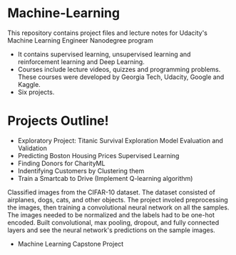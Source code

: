 # Machine-Learning

This repository contains project files and lecture notes for Udacity's Machine Learning Engineer Nanodegree program 

  - It contains supervised learning, unsupervised learning and reinforcement learning and Deep Learning.
  - Courses include lecture videos, quizzes and programming problems. These courses were developed by Georgia Tech, Udacity, Google and Kaggle.
  -   Six projects.

# Projects Outline!

  - Exploratory Project: Titanic Survival Exploration Model Evaluation and Validation
  - Predicting Boston Housing Prices Supervised Learning
  - Finding Donors for CharityML
  - Indentifying Customers by Clustering them
  - Train a Smartcab to Drive (Implement Q-learning algorithm)
  
  Classified images from the CIFAR-10 dataset. The dataset consisted of airplanes, dogs, cats, and other objects. The project involed preprocessing the images, then training a convolutional neural network on all the samples. The images needed to be normalized and the labels had to be one-hot encoded. Built convolutional, max pooling, dropout, and fully connected layers and see the neural network's predictions on the sample images.
  - Machine Learning Capstone Project
   
  
